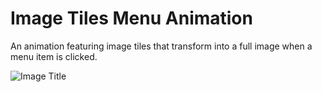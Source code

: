 # Image Tiles Menu Animation

An animation featuring image tiles that transform into a full image when a menu item is clicked.

![Image Title](https://tympanus.net/codrops/wp-content/uploads/2023/04/imagetilesmenuanimation.jpg)






